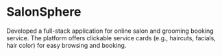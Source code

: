 # SalonSphere
Developed a full-stack application for online salon and grooming booking service. The platform offers clickable service cards (e.g., haircuts, facials, hair color) for easy browsing and booking.
